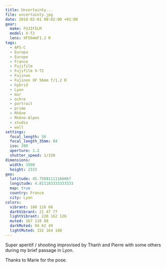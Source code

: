```yaml
---
title: Uncertainty...
file: uncertainty.jpg
date: 2018-02-01 00:02:00 +01:00
gear:
  make: FUJIFILM
  model: X-T2
  lens: XF56mmF1.2 R
tags:
  - APS-C
  - Europa
  - Europe
  - France
  - Fujifilm
  - Fujifilm X-T2
  - Fujinon
  - Fujinon XF 56mm f/1.2 R
  - hybrid
  - Lyon
  - mur
  - ochre
  - portrait
  - prime
  - Rhône
  - Rhône-Alpes
  - studio
  - wall
settings:
  focal_length: 56
  focal_length_35mm: 84
  iso: 200
  aperture: 1.2
  shutter_speed: 1/150
dimensions:
  width: 3500
  height: 2333
geo:
  latitude: 45.75881111166667
  longitude: 4.811183333333333
  map: true
  country: France
  city: Lyon
colors:
  vibrant: 180 116 68
  darkVibrant: 21 47 77
  lightVibrant: 220 162 126
  muted: 167 118 88
  darkMuted: 94 62 49
  lightMuted: 152 164 188
---
```


Super aperitif / shooting improvised by Thanh and Pierre with some others during my brief passage in Lyon.

Thanks to Marie for the pose.
